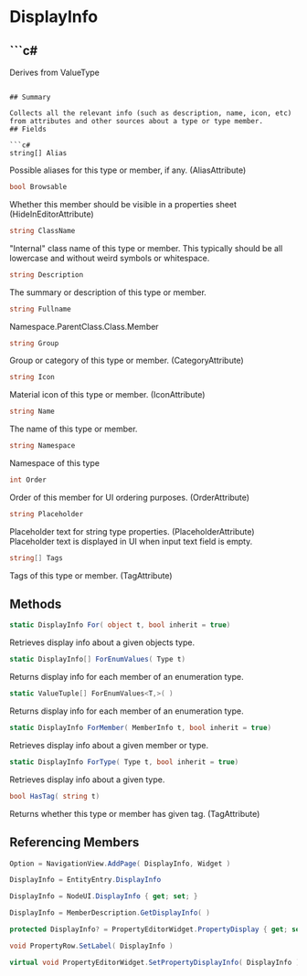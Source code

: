 # DisplayInfo

## ```c#
Derives from ValueType
```

## Summary

Collects all the relevant info (such as description, name, icon, etc) from attributes and other sources about a type or type member.
## Fields

```c#
string[] Alias
```
Possible aliases for this type or member, if any. (AliasAttribute)
```c#
bool Browsable
```
Whether this member should be visible in a properties sheet (HideInEditorAttribute)
```c#
string ClassName
```
"Internal" class name of this type or member. This typically should be all lowercase and without weird symbols or whitespace.
```c#
string Description
```
The summary or description of this type or member.
```c#
string Fullname
```
Namespace.ParentClass.Class.Member
```c#
string Group
```
Group or category of this type or member. (CategoryAttribute)
```c#
string Icon
```
Material icon of this type or member. (IconAttribute)
```c#
string Name
```
The name of this type or member.
```c#
string Namespace
```
Namespace of this type
```c#
int Order
```
Order of this member for UI ordering purposes. (OrderAttribute)
```c#
string Placeholder
```
Placeholder text for string type properties. (PlaceholderAttribute)
Placeholder text is displayed in UI when input text field is empty.
```c#
string[] Tags
```
Tags of this type or member. (TagAttribute)
## Methods

```c#
static DisplayInfo For( object t, bool inherit = true) 
```
Retrieves display info about a given objects type.
```c#
static DisplayInfo[] ForEnumValues( Type t) 
```
Returns display info for each member of an enumeration type.
```c#
static ValueTuple[] ForEnumValues<T,>( ) 
```
Returns display info for each member of an enumeration type.
```c#
static DisplayInfo ForMember( MemberInfo t, bool inherit = true) 
```
Retrieves display info about a given member or type.
```c#
static DisplayInfo ForType( Type t, bool inherit = true) 
```
Retrieves display info about a given type.
```c#
bool HasTag( string t) 
```
Returns whether this type or member has given tag. (TagAttribute)
## Referencing Members

```c#
Option = NavigationView.AddPage( DisplayInfo, Widget ) 
```
```c#
DisplayInfo = EntityEntry.DisplayInfo
```
```c#
DisplayInfo = NodeUI.DisplayInfo { get; set; } 
```
```c#
DisplayInfo = MemberDescription.GetDisplayInfo( ) 
```
```c#
protected DisplayInfo? = PropertyEditorWidget.PropertyDisplay { get; set; } 
```
```c#
void PropertyRow.SetLabel( DisplayInfo ) 
```
```c#
virtual void PropertyEditorWidget.SetPropertyDisplayInfo( DisplayInfo ) 
```
